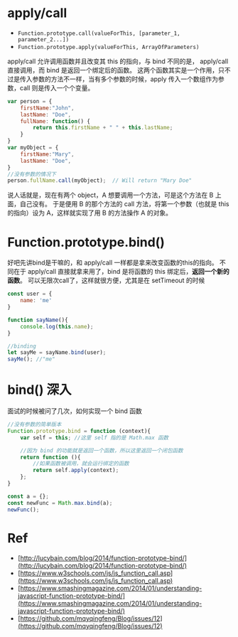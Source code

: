 # apply/call 
- ` Function.prototype.call(valueForThis, [parameter_1, parameter_2...]) `
- ` Function.prototype.apply(valueForThis, ArrayOfParameters) ` 

apply/call 允许调用函数并且改变其 this 的指向，与 bind 不同的是， apply/call 直接调用，而 bind 是返回一个绑定后的函数。
这两个函数其实是一个作用，只不过是传入参数的方法不一样，当有多个参数的时候，apply 传入一个数组作为参数，call 则是传入一个个变量。

```js
var person = {
    firstName:"John",
    lastName: "Doe",
    fullName: function() {
        return this.firstName + " " + this.lastName;
    }
}
var myObject = {
    firstName:"Mary",
    lastName: "Doe",
}
//没有参数的情况下
person.fullName.call(myObject);  // Will return "Mary Doe"
```

说人话就是，现在有两个 object，A 想要调用一个方法，可是这个方法在 B 上面，自己没有。
于是便用 B 的那个方法的 call 方法，将第一个参数（也就是 this 的指向）设为 A，这样就实现了用 B 的方法操作 A 的对象。

# Function.prototype.bind()
好吧先讲bind是干嘛的，和 apply/call 一样都是拿来改变函数的this的指向。
不同在于 apply/call 直接就拿来用了，bind 是将函数的 this 绑定后，**返回一个新的函数**。
可以无限次call了，这样就很方便，尤其是在 setTimeout 的时候

```js
const user = {
	name: 'me'
}

function sayName(){
	console.log(this.name);
}

//binding
let sayMe = sayName.bind(user);
sayMe(); //"me"
```

# bind() 深入
面试的时候被问了几次，如何实现一个 bind 函数
```js
//没有参数的简单版本
Function.prototype.bind = function (context){
    var self = this; //这里 self 指的是 Math.max 函数

    //因为 bind 的功能就是返回一个函数，所以这里返回一个闭包函数
    return function (){
        //如果函数被调用，就会运行绑定的函数
        return self.apply(context);
    };
}

const a = {};
const newFunc = Math.max.bind(a);
newFunc();
```

# Ref
- [http://lucybain.com/blog/2014/function-prototype-bind/](http://lucybain.com/blog/2014/function-prototype-bind/)
- [https://www.w3schools.com/js/js_function_call.asp](https://www.w3schools.com/js/js_function_call.asp)
- [https://www.smashingmagazine.com/2014/01/understanding-javascript-function-prototype-bind/](https://www.smashingmagazine.com/2014/01/understanding-javascript-function-prototype-bind/)
- [https://github.com/mqyqingfeng/Blog/issues/12](https://github.com/mqyqingfeng/Blog/issues/12)